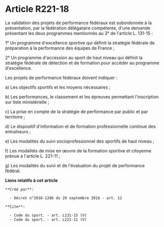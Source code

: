 # Article R221-18

La validation des projets de performance fédéraux est subordonnée à la présentation, par la fédération délégataire
compétente, d'une demande présentant les deux programmes mentionnés au 3° de l'article L. 131-15 : 

1° Un programme d'excellence sportive qui définit la stratégie fédérale de préparation à la performance des équipes de
France ; 

2° Un programme d'accession au sport de haut niveau qui définit la stratégie fédérale de détection et de formation pour
accéder au programme d'excellence. 

Les projets de performance fédéraux doivent indiquer : 

a) Les objectifs sportifs et les moyens nécessaires ; 

b) Les performances, le classement et les épreuves permettant l'inscription sur liste ministérielle ; 

c) La prise en compte de la stratégie de performance par public et par territoire ; 

d) Le dispositif d'information et de formation professionnelle continue des entraîneurs ; 

e) Les modalités du suivi socioprofessionnel des sportifs de haut niveau ; 

f) Les modalités de mise en œuvre de la formation sportive et citoyenne prévue à l'article L. 221-11 ; 

g) Les modalités du suivi et de l'évaluation du projet de performance fédéral.

**Liens relatifs à cet article**

	**Créé par**:

	  - Décret n°2016-1286 du 29 septembre 2016 - art. 12

	**Cite**:

	  - Code du sport. - art. L131-15 (V)
	  - Code du sport. - art. L221-11 (V)
